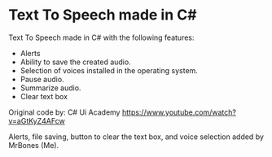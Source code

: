 # Text To Speech made in C#

Text To Speech made in C# with the following features:
- Alerts
- Ability to save the created audio.
- Selection of voices installed in the operating system.
- Pause audio.
- Summarize audio.
- Clear text box

Original code by: C# Ui Academy
https://www.youtube.com/watch?v=aGtKyZ4AFcw

Alerts, file saving, button to clear the text box, and voice selection added by MrBones (Me).
